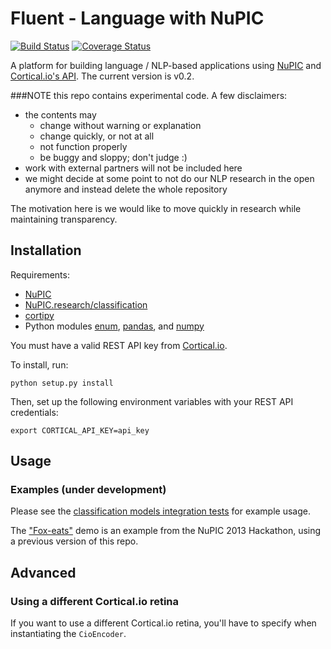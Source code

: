 # Fluent - Language with NuPIC

[![Build Status](https://travis-ci.org/numenta/nupic.fluent.svg?branch=master)](https://travis-ci.org/numenta/nupic.fluent) [![Coverage Status](https://coveralls.io/repos/numenta/nupic.fluent/badge.png?branch=master)](https://coveralls.io/r/numenta/nupic.fluent?branch=master)

A platform for building language / NLP-based applications using [NuPIC](https://github.com/numenta/nupic) and [Cortical.io's API](http://www.cortical.io/developers.html). The current version is v0.2.

###NOTE this repo contains experimental code. A few disclaimers:

- the contents may
    - change without warning or explanation
    - change quickly, or not at all
    - not function properly
    - be buggy and sloppy; don't judge :)
- work with external partners will not be included here
- we might decide at some point to not do our NLP research in the open anymore and instead delete the whole repository

The motivation here is we would like to move quickly in research while maintaining transparency.

## Installation

Requirements:

- [NuPIC](https://github.com/numenta/nupic)
- [NuPIC.research/classification](https://github.com/numenta/nupic.research/tree/master/classification)
- [cortipy](https://github.com/numenta/cortipy)
- Python modules [enum](https://pypi.python.org/pypi/enum34), [pandas](http://pandas.pydata.org/), and [numpy](http://www.numpy.org/)

You must have a valid REST API key from [Cortical.io](http://www.cortical.io/developers.html).

To install, run:

    python setup.py install

Then, set up the following environment variables with your REST API credentials:

    export CORTICAL_API_KEY=api_key

## Usage

### Examples (under development)

Please see the [classification models integration tests](https://github.com/numenta/nupic.fluent/blob/master/tests/integration/classification_models_validation_test.py) for example usage.

The ["Fox-eats"](https://www.youtube.com/watch?v=X4XjYXFRIAQ&start=7084) demo is an example from the NuPIC 2013 Hackathon, using a previous version of this repo.

## Advanced

### Using a different Cortical.io retina

If you want to use a different Cortical.io retina, you'll have to specify when instantiating the `CioEncoder`.
